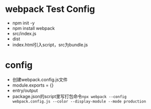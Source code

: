 # webpack Test Config
- npm init -y
- npm install webpack
- src/index.js
- dist
- index.html引入script，src为bundle.js

# config
- 创建webpack.config.js文件
- module.exports = {}
- entry/output
- package.json的script里写打包命令`npx webpack --config webpack.config.js --color --display-module --mode production`
